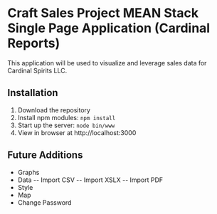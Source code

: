 # Craft Sales Project MEAN Stack Single Page Application (Cardinal Reports)

This application will be used to visualize and leverage sales data for Cardinal Spirits LLC.

## Installation
1. Download the repository
2. Install npm modules: `npm install`
4. Start up the server: `node bin/www`
5. View in browser at http://localhost:3000

## Future Additions
- Graphs
- Data
-- Import CSV
-- Import XSLX
-- Import PDF
- Style
- Map
- Change Password
